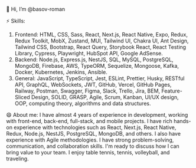 👋 Hi, I’m @basov-roman

⚡ Skills:
1. Frontend:
HTML, CSS, Sass, React, Next.js, React Native, Expo, Redux, Redux Toolkit, MobX, Zustand, MUI, Tailwind UI, Chakra UI, Ant Design, Tailwind CSS, Bootstrap, React Query, Storybook React, React Testing Library, Cypress, Playwright, HubSpot API, Google AdSense.
2. Backend:
Node.js, Express.js, NestJS, SQL, MySQL, PostgreSQL, MongoDB, Firebase, AWS, TypeORM, Sequelize, Mongoose, Kafka, Docker, Kubernetes, Jenkins, Ansible.
3. General:
JavaScript, TypeScript, Jest, ESLint, Prettier, Husky, RESTful API, GraphQL, WebSockets, JWT, GitHub, Vercel, GitHub Pages, Railway, Postman, Swagger, Figma, Slack, Trello, Jira, BEM, Feature-Sliced Design, SOLID, GRASP, Agile, Scrum, Kanban, UI/UX design, OOP, computing theory, algorithms and data structures.

😄 About me:
I have almost 4 years of experience in development, working with front-end, back-end, full-stack, and mobile projects. I have rich hands-on experience with technologies such as React, Next.js, React Native, Redux, Node.js, NestJS, PostgreSQL, MongoDB, and others. I also have experience with Agile methodologies. I have strong problem-solving, communication, and collaboration skills. I'm ready to discuss how I can bring value to your team.
I enjoy table tennis, tennis, volleyball, and traveling.
